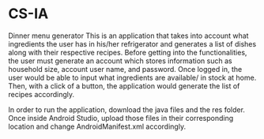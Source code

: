 # CS-IA
Dinner menu generator
This is an application that takes into account what ingredients the user has in his/her refrigerator and generates a list of dishes along with their respective recipes. Before getting into the functionalities, the user must generate an account which stores information such as household size, account user name, and password. Once logged in, the user would be able to input what ingredients are available/ in stock at home. Then, with a click of a button, the application would generate the list of recipes accordingly. 

In order to run the application, download the java files and the res folder. Once inside Android Studio, upload those files in their corresponding location and change AndroidManifest.xml accordingly.
